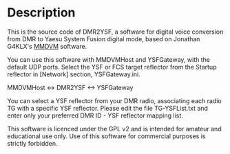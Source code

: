# Description

This is the source code of DMR2YSF, a software for digital voice conversion from DMR to Yaesu System Fusion digital mode, based on Jonathan G4KLX's [MMDVM](https://github.com/g4klx) software.

You can use this software with MMDVMHost and YSFGateway, with the default UDP ports. Select the YSF or FCS target reflector from the Startup reflector in [Network] section, YSFGateway.ini.

MMDVMHost <-> DMR2YSF <-> YSFGateway

You can select a YSF reflector from your DMR radio, associating each radio TG with a specific YSF reflector. Please edit the file TG-YSFList.txt and enter only your preferred DMR ID - YSF reflector mapping list. 

This software is licenced under the GPL v2 and is intended for amateur and educational use only. Use of this software for commercial purposes is strictly forbidden.
